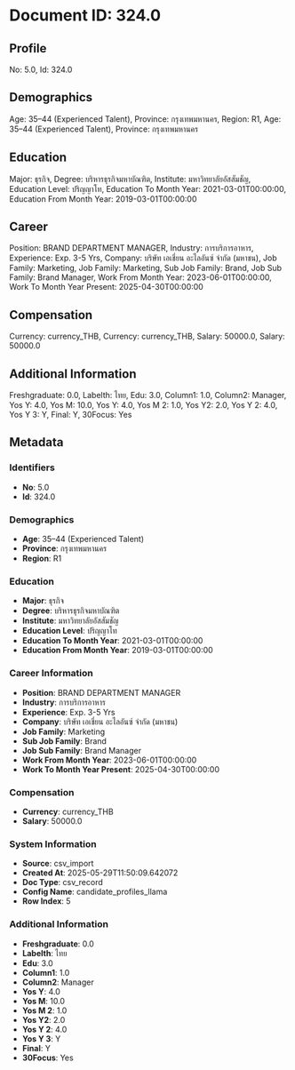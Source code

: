 # Document ID: 324.0

## Profile

No: 5.0, Id: 324.0

## Demographics

Age: 35–44   (Experienced Talent), Province: กรุงเทพมหานคร, Region: R1, Age: 35–44   (Experienced Talent), Province: กรุงเทพมหานคร

## Education

Major: ธุรกิจ, Degree: บริหารธุรกิจมหาบัณฑิต, Institute: มหาวิทยาลัยอัสสัมชัญ, Education Level: ปริญญาโท, Education To Month Year: 2021-03-01T00:00:00, Education From Month Year: 2019-03-01T00:00:00

## Career

Position: BRAND DEPARTMENT MANAGER, Industry: การบริการอาหาร, Experience: Exp. 3-5 Yrs, Company: บริษัท เอเชี่ยน อะไลอันซ์ จำกัด (มหาชน), Job Family: Marketing, Job Family: Marketing, Sub Job Family: Brand, Job Sub Family: Brand Manager, Work From Month Year: 2023-06-01T00:00:00, Work To Month Year Present: 2025-04-30T00:00:00

## Compensation

Currency: currency_THB, Currency: currency_THB, Salary: 50000.0, Salary: 50000.0

## Additional Information

Freshgraduate: 0.0, Labelth: ไทย, Edu: 3.0, Column1: 1.0, Column2: Manager, Yos Y: 4.0, Yos M: 10.0, Yos Y: 4.0, Yos M 2: 1.0, Yos Y2: 2.0, Yos Y 2: 4.0, Yos Y 3: Y, Final: Y, 30Focus: Yes

## Metadata

### Identifiers

- **No**: 5.0
- **Id**: 324.0

### Demographics

- **Age**: 35–44   (Experienced Talent)
- **Province**: กรุงเทพมหานคร
- **Region**: R1

### Education

- **Major**: ธุรกิจ
- **Degree**: บริหารธุรกิจมหาบัณฑิต
- **Institute**: มหาวิทยาลัยอัสสัมชัญ
- **Education Level**: ปริญญาโท
- **Education To Month Year**: 2021-03-01T00:00:00
- **Education From Month Year**: 2019-03-01T00:00:00

### Career Information

- **Position**: BRAND DEPARTMENT MANAGER
- **Industry**: การบริการอาหาร
- **Experience**: Exp. 3-5 Yrs
- **Company**: บริษัท เอเชี่ยน อะไลอันซ์ จำกัด (มหาชน)
- **Job Family**: Marketing
- **Sub Job Family**: Brand
- **Job Sub Family**: Brand Manager
- **Work From Month Year**: 2023-06-01T00:00:00
- **Work To Month Year Present**: 2025-04-30T00:00:00

### Compensation

- **Currency**: currency_THB
- **Salary**: 50000.0

### System Information

- **Source**: csv_import
- **Created At**: 2025-05-29T11:50:09.642072
- **Doc Type**: csv_record
- **Config Name**: candidate_profiles_llama
- **Row Index**: 5

### Additional Information

- **Freshgraduate**: 0.0
- **Labelth**: ไทย
- **Edu**: 3.0
- **Column1**: 1.0
- **Column2**: Manager
- **Yos Y**: 4.0
- **Yos M**: 10.0
- **Yos M 2**: 1.0
- **Yos Y2**: 2.0
- **Yos Y 2**: 4.0
- **Yos Y 3**: Y
- **Final**: Y
- **30Focus**: Yes
